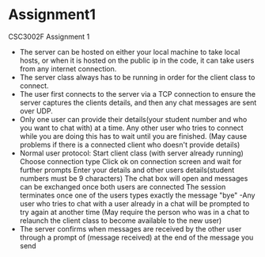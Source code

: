 # Assignment1
CSC3002F Assignment 1
- The server can be hosted on either your local machine to take local hosts, or when it is hosted on the public ip in the code, it can take users from any internet connection.
- The server class always has to be running in order for the client class to connect.
- The user first connects to the server via a TCP connection to ensure the server captures the clients details, and then any chat messages are sent over UDP.
- Only one user can provide their details(your student number and who you want to chat with) at a time. Any other user who tries to connect while you are doing this has to wait until you are finished. (May cause problems if there is a connected client who doesn't provide details)
- Normal user protocol:
	Start client class (with server already running)
	Choose connection type
	Click ok on connection screen and wait for further prompts
	Enter your details and other users details(student numbers must be 9 characters)
	The chat box will open and messages can be exchanged once both users are connected
	The session terminates once one of the users types exactly the message "bye"
-Any user who tries to chat with a user already in a chat will be prompted to try again at another time (May require the person who was in a chat to relaunch the client class to become available to the new user)
- The server confirms when messages are received by the other user through a prompt of (message received) at the end of the message you send
